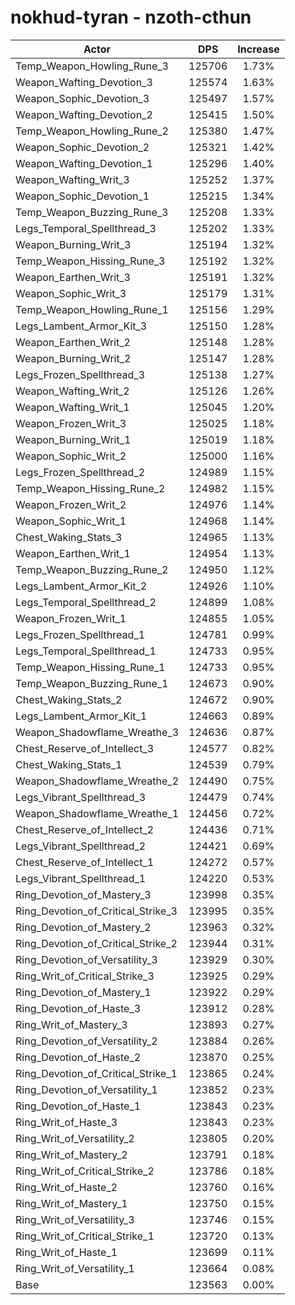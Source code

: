 # nokhud-tyran - nzoth-cthun
| Actor | DPS | Increase |
|---|:---:|:---:|
|Temp_Weapon_Howling_Rune_3|125706|1.73%|
|Weapon_Wafting_Devotion_3|125574|1.63%|
|Weapon_Sophic_Devotion_3|125497|1.57%|
|Weapon_Wafting_Devotion_2|125415|1.50%|
|Temp_Weapon_Howling_Rune_2|125380|1.47%|
|Weapon_Sophic_Devotion_2|125321|1.42%|
|Weapon_Wafting_Devotion_1|125296|1.40%|
|Weapon_Wafting_Writ_3|125252|1.37%|
|Weapon_Sophic_Devotion_1|125215|1.34%|
|Temp_Weapon_Buzzing_Rune_3|125208|1.33%|
|Legs_Temporal_Spellthread_3|125202|1.33%|
|Weapon_Burning_Writ_3|125194|1.32%|
|Temp_Weapon_Hissing_Rune_3|125192|1.32%|
|Weapon_Earthen_Writ_3|125191|1.32%|
|Weapon_Sophic_Writ_3|125179|1.31%|
|Temp_Weapon_Howling_Rune_1|125156|1.29%|
|Legs_Lambent_Armor_Kit_3|125150|1.28%|
|Weapon_Earthen_Writ_2|125148|1.28%|
|Weapon_Burning_Writ_2|125147|1.28%|
|Legs_Frozen_Spellthread_3|125138|1.27%|
|Weapon_Wafting_Writ_2|125126|1.26%|
|Weapon_Wafting_Writ_1|125045|1.20%|
|Weapon_Frozen_Writ_3|125025|1.18%|
|Weapon_Burning_Writ_1|125019|1.18%|
|Weapon_Sophic_Writ_2|125000|1.16%|
|Legs_Frozen_Spellthread_2|124989|1.15%|
|Temp_Weapon_Hissing_Rune_2|124982|1.15%|
|Weapon_Frozen_Writ_2|124976|1.14%|
|Weapon_Sophic_Writ_1|124968|1.14%|
|Chest_Waking_Stats_3|124965|1.13%|
|Weapon_Earthen_Writ_1|124954|1.13%|
|Temp_Weapon_Buzzing_Rune_2|124950|1.12%|
|Legs_Lambent_Armor_Kit_2|124926|1.10%|
|Legs_Temporal_Spellthread_2|124899|1.08%|
|Weapon_Frozen_Writ_1|124855|1.05%|
|Legs_Frozen_Spellthread_1|124781|0.99%|
|Legs_Temporal_Spellthread_1|124733|0.95%|
|Temp_Weapon_Hissing_Rune_1|124733|0.95%|
|Temp_Weapon_Buzzing_Rune_1|124673|0.90%|
|Chest_Waking_Stats_2|124672|0.90%|
|Legs_Lambent_Armor_Kit_1|124663|0.89%|
|Weapon_Shadowflame_Wreathe_3|124636|0.87%|
|Chest_Reserve_of_Intellect_3|124577|0.82%|
|Chest_Waking_Stats_1|124539|0.79%|
|Weapon_Shadowflame_Wreathe_2|124490|0.75%|
|Legs_Vibrant_Spellthread_3|124479|0.74%|
|Weapon_Shadowflame_Wreathe_1|124456|0.72%|
|Chest_Reserve_of_Intellect_2|124436|0.71%|
|Legs_Vibrant_Spellthread_2|124421|0.69%|
|Chest_Reserve_of_Intellect_1|124272|0.57%|
|Legs_Vibrant_Spellthread_1|124220|0.53%|
|Ring_Devotion_of_Mastery_3|123998|0.35%|
|Ring_Devotion_of_Critical_Strike_3|123995|0.35%|
|Ring_Devotion_of_Mastery_2|123963|0.32%|
|Ring_Devotion_of_Critical_Strike_2|123944|0.31%|
|Ring_Devotion_of_Versatility_3|123929|0.30%|
|Ring_Writ_of_Critical_Strike_3|123925|0.29%|
|Ring_Devotion_of_Mastery_1|123922|0.29%|
|Ring_Devotion_of_Haste_3|123912|0.28%|
|Ring_Writ_of_Mastery_3|123893|0.27%|
|Ring_Devotion_of_Versatility_2|123884|0.26%|
|Ring_Devotion_of_Haste_2|123870|0.25%|
|Ring_Devotion_of_Critical_Strike_1|123865|0.24%|
|Ring_Devotion_of_Versatility_1|123852|0.23%|
|Ring_Devotion_of_Haste_1|123843|0.23%|
|Ring_Writ_of_Haste_3|123843|0.23%|
|Ring_Writ_of_Versatility_2|123805|0.20%|
|Ring_Writ_of_Mastery_2|123791|0.18%|
|Ring_Writ_of_Critical_Strike_2|123786|0.18%|
|Ring_Writ_of_Haste_2|123760|0.16%|
|Ring_Writ_of_Mastery_1|123750|0.15%|
|Ring_Writ_of_Versatility_3|123746|0.15%|
|Ring_Writ_of_Critical_Strike_1|123720|0.13%|
|Ring_Writ_of_Haste_1|123699|0.11%|
|Ring_Writ_of_Versatility_1|123664|0.08%|
|Base|123563|0.00%|
